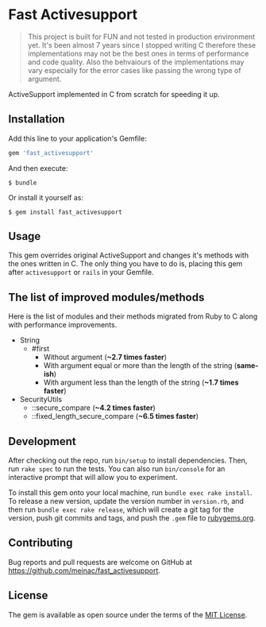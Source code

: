 # Fast Activesupport

> This project is built for FUN and not tested in production environment yet. It's been almost 7 years since I stopped writing C therefore these implementations may not be the best ones in terms of performance and code quality. Also the behvaiours of the implementations may vary especially for the error cases like passing the wrong type of argument.

ActiveSupport implemented in C from scratch for speeding it up.

## Installation

Add this line to your application's Gemfile:

```ruby
gem 'fast_activesupport'
```

And then execute:

    $ bundle

Or install it yourself as:

    $ gem install fast_activesupport

## Usage

This gem overrides original ActiveSupport and changes it's methods with the ones written in C. The only thing you have to do is, placing this gem after `activesupport` or `rails` in your Gemfile.

## The list of improved modules/methods

Here is the list of modules and their methods migrated from Ruby to C along with performance improvements.

+ String
  + #first
    + Without argument (**~2.7 times faster**)
    + With argument equal or more than the length of the string (**same-ish**)
    + With argument less than the length of the string (**~1.7 times faster**)
+ SecurityUtils
  + ::secure_compare (**~4.2 times faster**)
  + ::fixed_length_secure_compare (**~6.5 times faster**)

## Development

After checking out the repo, run `bin/setup` to install dependencies. Then, run `rake spec` to run the tests. You can also run `bin/console` for an interactive prompt that will allow you to experiment.

To install this gem onto your local machine, run `bundle exec rake install`. To release a new version, update the version number in `version.rb`, and then run `bundle exec rake release`, which will create a git tag for the version, push git commits and tags, and push the `.gem` file to [rubygems.org](https://rubygems.org).

## Contributing

Bug reports and pull requests are welcome on GitHub at https://github.com/meinac/fast_activesupport.

## License

The gem is available as open source under the terms of the [MIT License](https://opensource.org/licenses/MIT).
